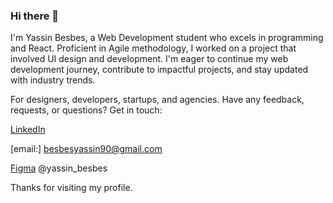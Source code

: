 ### Hi there 👋

I'm Yassin Besbes, a Web Development student who excels in programming and React. Proficient in Agile methodology, I worked on a project that involved UI design and development. I'm eager to continue my web development journey, contribute to impactful projects, and stay updated with industry trends.



For designers, developers, startups, and agencies.
Have any feedback, requests, or questions? Get in touch:


 [LinkedIn](https://www.linkedin.com/in/yassinbesbes/) 


 
 [email:] besbesyassin90@gmail.com


 
 [Figma]( https://www.figma.com/@yassin_besbes) @yassin_besbes

 
 




Thanks for visiting my profile.
